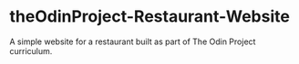 # theOdinProject-Restaurant-Website

A simple website for a restaurant built as part of The Odin Project curriculum.
